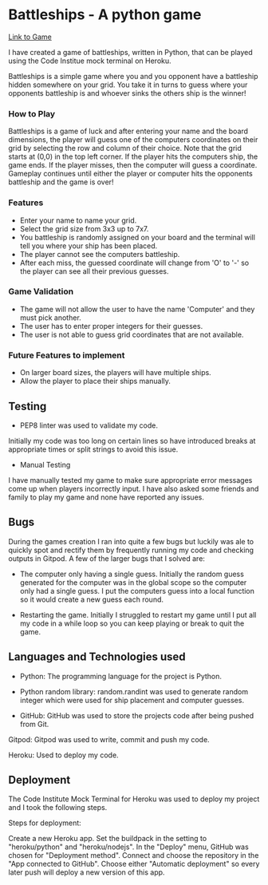 # Battleships - A python game 

[Link to Game](https://battleships-python-project3.herokuapp.com/)

I have created a game of battleships, written in Python, that can be played using the Code Institue mock terminal on Heroku.

Battleships is a simple game where you and you opponent have a battleship hidden somewhere on your grid. You take it in turns to guess where your opponents battleship is and whoever sinks the others ship is the winner!

### How to Play

 Battleships is a game of luck and after entering your name and the board dimensions, the player will guess one of the computers coordinates on their grid by selecting the row and column of their choice. Note that the grid starts at (0,0) in the top left corner. If the player hits the computers ship, the game ends. If the player misses, then the computer will guess a coordinate. Gameplay continues until either the player or computer hits the opponents battleship and the game is over!

 ### Features

 - Enter your name to name your grid.
 - Select the grid size from 3x3 up to 7x7.
 - You battleship is randomly assigned on your board and the terminal will tell you where your ship has been placed.
 - The player cannot see the computers battleship.
 - After each miss, the guessed coordinate will change from 'O' to '-' so the player can see all their previous guesses.

 ### Game Validation 

 - The game will not allow the user to have the name 'Computer' and they must pick another.
 - The user has to enter proper integers for their guesses.
 - The user is not able to guess grid coordinates that are not available.


 ### Future Features to implement

 - On larger board sizes, the players will have multiple ships.
 - Allow the player to place their ships manually.


 ## Testing

 - PEP8 linter was used to validate my code.

 Initially my code was too long on certain lines so have introduced breaks at appropriate times or split strings to avoid this issue.

 - Manual Testing 

 I have manually tested my game to make sure appropriate error messages come up when players incorrectly input. I have also asked some friends and family to play my game and none have reported any issues.

## Bugs 

During the games creation I ran into quite a few bugs but luckily was ale to quickly spot and rectify them by frequently running my code and checking outputs in Gitpod. A few of the larger bugs that I solved are:

- The computer only having a single guess. Initially the random guess generated for the computer was in the global scope so the computer only had a single guess. I put the computers guess into a local function so it would create a new guess each round.

- Restarting the game. Initially I struggled to restart my game until I put all my code in a while loop so you can keep playing or break to quit the game.

## Languages and Technologies used

- Python: The programming language for the project is Python.

- Python random library: random.randint was used to generate random integer which were used for ship placement and computer guesses.

- GitHub: GitHub was used to store the projects code after being pushed from Git.

Gitpod: Gitpod was used to write, commit and push my code.

Heroku: Used to deploy my code.

## Deployment

The Code Institute Mock Terminal for Heroku was used to deploy my project and I took the following steps.

Steps for deployment:

Create a new Heroku app.
Set the buildpack in the setting to "heroku/python" and "heroku/nodejs".
In the "Deploy" menu, GitHub was chosen for "Deployment method".
Connect and choose the repository in the "App connected to GitHub".
Choose either "Automatic deployment" so every later push will deploy a new version of this app.

